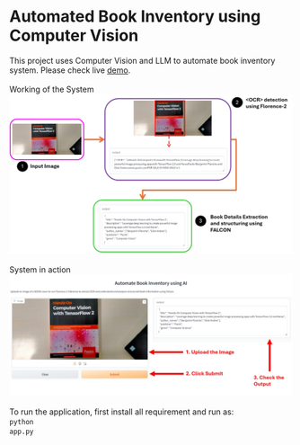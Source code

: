 # Automated Book Inventory using Computer Vision

This project uses Computer Vision and LLM to automate book inventory system. Please check live <a href="https://huggingface.co/spaces/tim3in/book-inventory">demo</a>.
<br><br>
Working of the System<br>
<img src="working.jpg">
<br><br>
System in action<br>
<img src="output.jpg">
<br><br>
To run the application, first install all requirement and run as:<br>
<code>python app.py</code>
